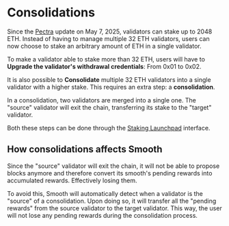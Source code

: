 # Consolidations

Since the [Pectra](https://ethereum.org/en/history/#pectra) update on May 7, 2025, validators can stake up to 2048 ETH. Instead of having to manage multiple 32 ETH validators, users can now choose to stake an arbitrary amount of ETH in a single validator. 

To make a validator able to stake more than 32 ETH, users  will have to **Upgrade the validator's withdrawal credentials**: From 0x01 to 0x02.

It is also possible to **Consolidate** multiple 32 ETH validators into a single validator with a higher stake. This requires an extra step: a **consolidation**. 

In a consolidation, two validators are merged into a single one. The "source" validator will exit the chain, transferring its stake to the "target" validator. 

Both these steps can be done through the [Staking Launchpad](https://launchpad.ethereum.org/en/) interface.

## How consolidations affects Smooth

Since the "source" validator will exit the chain, it will not be able to propose blocks anymore and therefore convert its smooth's pending rewards into accumulated rewards. Effectively losing them.

To avoid this, Smooth will automatically detect when a validator is the "source" of a consolidation. Upon doing so, it will transfer all the "pending rewards" from the source validator to the target validator. This way, the user will not lose any pending rewards during the consolidation process.

